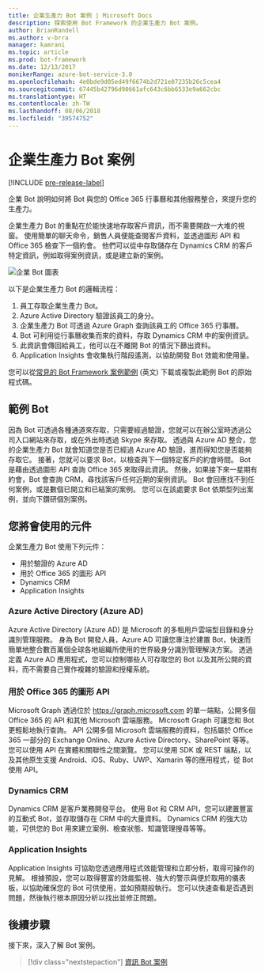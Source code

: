 ```yaml
---
title: 企業生產力 Bot 案例 | Microsoft Docs
description: 探索使用 Bot Framework 的企業生產力 Bot 案例。
author: BrianRandell
ms.author: v-brra
manager: kamrani
ms.topic: article
ms.prod: bot-framework
ms.date: 12/13/2017
monikerRange: azure-bot-service-3.0
ms.openlocfilehash: 4e0bde9d05ed49f6674b2d721e07235b26c5cea4
ms.sourcegitcommit: 67445b42796d90661afc643c6bb6533e9a662cbc
ms.translationtype: HT
ms.contentlocale: zh-TW
ms.lasthandoff: 08/06/2018
ms.locfileid: "39574752"
---
```

# <a name="enterprise-productivity-bot-scenario"></a>企業生產力 Bot 案例

[!INCLUDE [pre-release-label](includes/pre-release-label-v3.md)]

企業 Bot 說明如何將 Bot 與您的 Office 365 行事曆和其他服務整合，來提升您的生產力。

企業生產力 Bot 的重點在於能快速地存取客戶資訊，而不需要開啟一大堆的視窗。 使用簡單的聊天命令，銷售人員便能查閱客戶資料，並透過圖形 API 和 Office 365 檢查下一個約會。 他們可以從中存取儲存在 Dynamics CRM 的客戶特定資訊，例如取得案例資訊，或是建立新的案例。

![企業 Bot 圖表](~/media/scenarios/bot-service-scenario-enterprise-bot.png)

以下是企業生產力 Bot 的邏輯流程：

1. 員工存取企業生產力 Bot。
2. Azure Active Directory 驗證該員工的身分。
3. 企業生產力 Bot 可透過 Azure Graph 查詢該員工的 Office 365 行事曆。
4. Bot 可利用從行事曆收集而來的資料，存取 Dynamics CRM 中的案例資訊。
5. 此資訊會傳回給員工，他可以在不離開 Bot 的情況下篩出資料。
6. Application Insights 會收集執行階段遙測，以協助開發 Bot 效能和使用量。

您可以從[常見的 Bot Framework 案例範例](https://aka.ms/bot/scenarios) \(英文\) 下載或複製此範例 Bot 的原始程式碼。

## <a name="sample-bot"></a>範例 Bot
因為 Bot 可透過各種通道來存取，只需要經過驗證，您就可以在辦公室時透過公司入口網站來存取，或在外出時透過 Skype 來存取。 透過與 Azure AD 整合，您的企業生產力 Bot 就會知道您是否已經過 Azure AD 驗證，進而得知您是否能夠存取它。 接著，您就可以要求 Bot，以檢查與下一個特定客戶的約會時間。 Bot 是藉由透過圖形 API 查詢 Office 365 來取得此資訊。 然後，如果接下來一星期有約會，Bot 會查詢 CRM，尋找該客戶任何近期的案例資訊。 Bot 會回應找不到任何案例，或是數個已開立和已結案的案例。 您可以在該處要求 Bot 依類型列出案例，並向下鑽研個別案例。

## <a name="components-youll-use"></a>您將會使用的元件
企業生產力 Bot 使用下列元件：
-   用於驗證的 Azure AD
-   用於 Office 365 的圖形 API
-   Dynamics CRM
-   Application Insights

### <a name="azure-active-directory-azure-ad"></a>Azure Active Directory (Azure AD)
Azure Active Directory (Azure AD) 是 Microsoft 的多租用戶雲端型目錄和身分識別管理服務。 身為 Bot 開發人員，Azure AD 可讓您專注於建置 Bot，快速而簡單地整合數百萬個全球各地組織所使用的世界級身分識別管理解決方案。 透過定義 Azure AD 應用程式，您可以控制哪些人可存取您的 Bot 以及其所公開的資料，而不需要自己實作複雜的驗證和授權系統。

### <a name="graph-api-to-office-365"></a>用於 Office 365 的圖形 API
Microsoft Graph 透過位於 https://graph.microsoft.com 的單一端點，公開多個 Office 365 的 API 和其他 Microsoft 雲端服務。 Microsoft Graph 可讓您和 Bot 更輕鬆地執行查詢。 API 公開多個 Microsoft 雲端服務的資料，包括屬於 Office 365 一部分的 Exchange Online、Azure Active Directory、SharePoint 等等。 您可以使用 API 在實體和關聯性之間瀏覽。 您可以使用 SDK 或 REST 端點，以及其他原生支援 Android、iOS、Ruby、UWP、Xamarin 等的應用程式，從 Bot 使用 API。

### <a name="dynamics-crm"></a>Dynamics CRM
Dynamics CRM 是客戶業務開發平台。 使用 Bot 和 CRM API，您可以建置豐富的互動式 Bot，並存取儲存在 CRM 中的大量資料。 Dynamics CRM 的強大功能，可供您的 Bot 用來建立案例、檢查狀態、知識管理搜尋等等。

### <a name="application-insights"></a>Application Insights
Application Insights 可協助您透過應用程式效能管理和立即分析，取得可操作的見解。 根據預設，您可以取得豐富的效能監視、強大的警示與便於取用的儀表板，以協助確保您的 Bot 可供使用，並如預期般執行。 您可以快速查看是否遇到問題，然後執行根本原因分析以找出並修正問題。

## <a name="next-steps"></a>後續步驟
接下來，深入了解 Bot 案例。

> [!div class="nextstepaction"]
> [資訊 Bot 案例](bot-service-scenario-informational.md)
